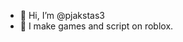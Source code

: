 - 👋 Hi, I’m @pjakstas3
- 👀 I make games and script on roblox.

<!---
pjakstas3/pjakstas3 is a ✨ special ✨ repository because its `README.md` (this file) appears on your GitHub profile.
You can click the Preview link to take a look at your changes.
--->
